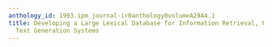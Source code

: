 ```yaml
---
anthology_id: 1993.ipm_journal-ir0anthology0volumeA29A4.1
title: Developing a Large Lexical Database for Information Retrieval, Parsing, and
  Text Generation Systems
---
```

